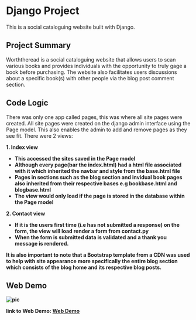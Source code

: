 <h1> Django Project </h1>
<p>This is a social cataloguing website built with Django.</p>
<h2>Project Summary</h2>
<p>Worththeread is a social cataloguing website that allows users to scan various books and provides individuals with the opportunity to truly gage a book before purchasing.
 The website also facilitates users discussions about a specific book(s) with other people via the blog post comment section.</p>
<h2> Code Logic </h2>
<p>
There was only one app called pages, this was where all site pages were created.
All site pages were created on the django admin interface using the Page model.
This also enables the admin to add and remove pages as they see fit.
There were 2 views:</p>

<b>1. Index view <b>

* This accessed the sites saved in the Page model
* Although every page(bar the index.html) had a html file associated with it which inherited the navbar and style from the base.html file
* Pages in sections such as the blog section and invidual book pages also inherited from their respective bases e.g bookbase.html and blogbase.html
* The view would only load if the page is stored in the database within the Page model

<b>2. Contact view <b>

* If it is the users first time (i.e has not submitted a response) on the form, the view will load render a form from contact.py
* When the form is submitted data is validated and a thank you message is rendered.

<p> It is also important to note that a Bootstrap template from a CDN was used to help with site appearance more specifically
     the entire blog section which consists of the blog home and its respective blog posts. </p>
<h2> Web Demo </h2>
<img src="https://j.gifs.com/oZRJVA.gif" alt="pic" />
<p> link to  Web Demo: <a href=" https://niamh2106.github.io/worththeread/#web-demo">Web Demo</a> </p>
